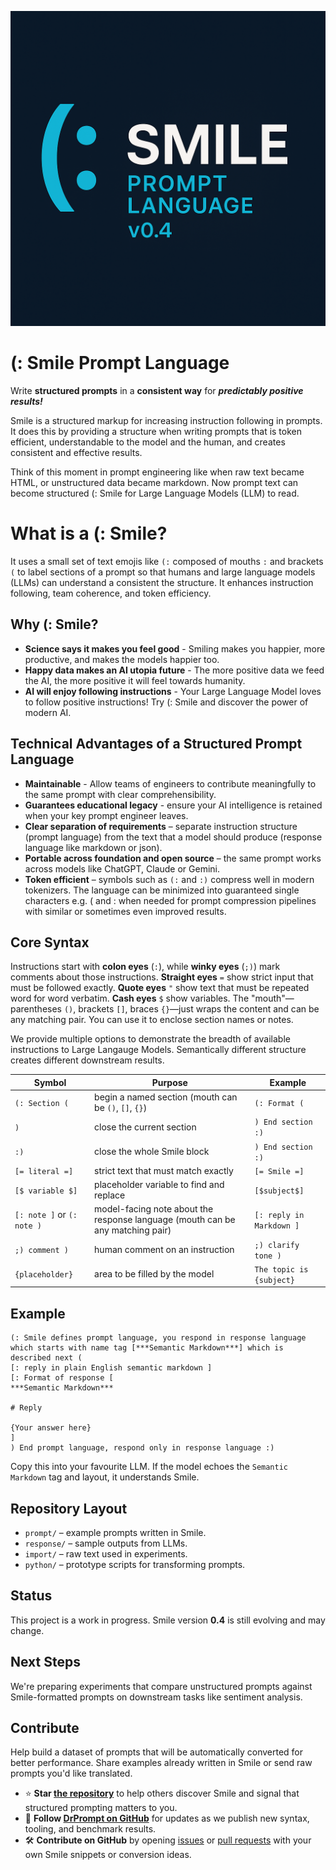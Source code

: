 ![Smile Prompt Language v0.4](Smile-logo.png)

# (: Smile Prompt Language

Write **structured prompts** in a **consistent way** for ***predictably positive results!***

Smile is a structured markup for increasing instruction following in prompts. It does this by providing a structure when writing prompts that is token efficient, understandable to the model and the human, and creates consistent and effective results. 

Think of this moment in prompt engineering like when raw text became HTML, or unstructured data became markdown. Now prompt text can become structured (: Smile for Large Language Models (LLM) to read. 

# What is a (: Smile?
It uses a small set of text emojis like  `(:` composed of mouths  `:` and brackets  `(` to label sections of a prompt so that humans and large language models (LLMs) can understand a consistent the  structure. 
It enhances instruction following, team coherence, and token efficiency.

## Why (: Smile?
- **Science says it makes you feel good** - Smiling makes you happier, more productive, and makes the models happier too.
- **Happy data makes an AI utopia future** - The more positive data we feed the AI, the more positive it will feel towards humanity.
- **AI will enjoy following instructions** - Your Large Language Model loves to follow positive instructions! Try (: Smile and discover the power of modern AI.

## Technical Advantages of a Structured Prompt Language
- **Maintainable** - Allow teams of engineers to contribute meaningfully to the same prompt with clear comprehensibility.
- **Guarantees educational legacy**  - ensure your AI intelligence is retained when your key prompt engineer leaves.
- **Clear separation of requirements** – separate instruction structure (prompt language) from the text that a model should produce (response language like markdown or json).
- **Portable across foundation and open source** – the same prompt works across models like ChatGPT, Claude or Gemini.
- **Token efficient** – symbols such as `(:` and `:)` compress well in modern tokenizers. The language can be minimized into guaranteed single characters e.g. ( and : when needed for prompt compression pipelines with similar or sometimes even improved results.

## Core Syntax
Instructions start with **colon eyes** (`:`), while **winky eyes** (`;)`) mark comments about those instructions. 
**Straight eyes** `=` show strict input that must be followed exactly. **Quote eyes** `"` show text that must be repeated word for word verbatim. **Cash eyes**  `$` show variables.
The "mouth"—parentheses `()`, brackets `[]`, braces `{}`—just wraps the content and can be any matching pair. You can use it to enclose section names or notes. 

We provide multiple options to demonstrate the breadth of available instructions to Large Langauge Models. Semantically different structure creates different downstream results.

| Symbol | Purpose | Example |
|--------|---------|---------|
| `(: Section (` | begin a named section (mouth can be `()`, `[]`, `{}`) | `(: Format (` |
| `)` | close the current section | `) End section :)` |
| `:)` | close the whole Smile block | `) End section :)` |
| `[= literal =]` | strict text that must match exactly | `[= Smile =]` |
| `[$ variable $]` | placeholder variable to find and replace | `[$subject$]` |
| `[: note ]` or `(: note )` | model-facing note about the response language (mouth can be any matching pair) | `[: reply in Markdown ]` |
| `;) comment )` | human comment on an instruction | `;) clarify tone )` |
| `{placeholder}` | area to be filled by the model | `The topic is {subject}` |

## Example
```text
(: Smile defines prompt language, you respond in response language which starts with name tag [***Semantic Markdown***] which is described next (
[: reply in plain English semantic markdown ]
[: Format of response [
***Semantic Markdown***

# Reply

{Your answer here}
]
) End prompt language, respond only in response language :)
```
Copy this into your favourite LLM. If the model echoes the `Semantic Markdown` tag and layout, it understands Smile.

## Repository Layout
- `prompt/` – example prompts written in Smile.
- `response/` – sample outputs from LLMs.
- `import/` – raw text used in experiments.
- `python/` – prototype scripts for transforming prompts.

## Status
This project is a work in progress. Smile version **0.4** is still evolving and may change.

## Next Steps
We're preparing experiments that compare unstructured prompts against Smile-formatted prompts on downstream tasks like sentiment analysis.

## Contribute
Help build a dataset of prompts that will be automatically converted for better performance. Share examples already written in Smile or send raw prompts you'd like translated.

- ⭐ **Star [the repository](https://github.com/DrPrompt/smile)** to help others discover Smile and signal that structured prompting matters to you.
- 🔔 **Follow [DrPrompt on GitHub](https://github.com/DrPrompt)** for updates as we publish new syntax, tooling, and benchmark results.
- 🛠️ **Contribute on GitHub** by opening [issues](https://github.com/DrPrompt/smile/issues) or [pull requests](https://github.com/DrPrompt/smile/pulls) with your own Smile snippets or conversion ideas.

